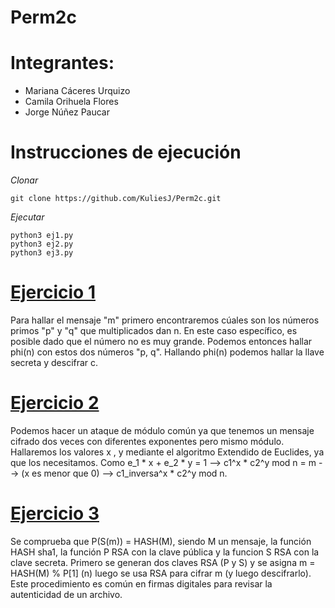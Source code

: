 # Perm2c

# Integrantes:
- Mariana Cáceres Urquizo
- Camila Orihuela Flores
- Jorge Núñez Paucar

# Instrucciones de ejecución
*Clonar*
```
git clone https://github.com/KuliesJ/Perm2c.git
```
*Ejecutar*
```
python3 ej1.py
python3 ej2.py
python3 ej3.py
```
# [Ejercicio 1](ej1.py)
Para hallar el mensaje "m" primero encontraremos cúales son los números primos "p" y "q" que multiplicados dan n.
En este caso específico, es posible dado que el número no es muy grande. Podemos entonces hallar phi(n) con estos dos números "p, q".
Hallando phi(n) podemos hallar la llave secreta y descifrar c.

# [Ejercicio 2](ej2.py)
Podemos hacer un ataque de módulo común ya que tenemos un mensaje cifrado dos veces con diferentes exponentes pero mismo módulo.
Hallaremos los valores x , y mediante el algoritmo Extendido de Euclides, ya que los necesitamos.
Como e_1 * x + e_2 * y = 1 --> c1^x * c2^y mod n = m --> (x es menor que 0) --> c1_inversa^x * c2^y mod n.

# [Ejercicio 3](ej3.py)
Se comprueba que P(S(m)) = HASH(M), siendo M un mensaje, la función HASH sha1, la función P RSA con la clave pública y la funcion S RSA con la clave secreta.
Primero se generan dos claves RSA (P y S) y se asigna m = HASH(M) % P[1] (n) luego se usa RSA para cifrar m (y luego descifrarlo).
Este procedimiento es común en firmas digitales para revisar la autenticidad de un archivo.
